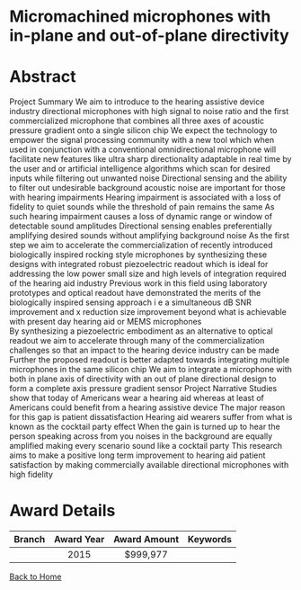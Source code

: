 
Micromachined microphones with in-plane and out-of-plane directivity
====================================================================

# Abstract


Project Summary
We aim to introduce to the hearing assistive device industry directional microphones with high
signal to noise ratio  and the first commercialized microphone that combines all three axes of
acoustic pressure gradient onto a single silicon chip  We expect the technology to empower the
signal processing community with a new tool which  when used in conjunction with a
conventional omnidirectional microphone  will facilitate new features like ultra sharp
directionality adaptable in real time by the user and or artificial intelligence algorithms which
scan for desired inputs while filtering out unwanted noise  Directional sensing and the ability
to filter out undesirable background acoustic noise are important for those with hearing
impairments  Hearing impairment is associated with a loss of fidelity to quiet sounds  while
the threshold of pain remains the same  As such  hearing impairment causes a loss of dynamic
range or  window  of detectable sound amplitudes  Directional sensing enables preferentially
amplifying desired sounds without amplifying background noise 
As the first step  we aim to accelerate the commercialization of recently introduced biologically 
inspired  rocking  style microphones by synthesizing these designs with integrated  robust
piezoelectric readout which is ideal for addressing the low power  small size  and high levels of
integration required of the hearing aid industry  Previous work in this field using laboratory
prototypes and optical readout have demonstrated the merits of the biologically inspired
sensing approach  i e  a simultaneous    dB SNR improvement and   x reduction size
improvement beyond what is achievable with present day hearing aid or MEMS microphones  
By synthesizing a piezoelectric embodiment as an alternative to optical readout  we aim to
accelerate through many of the commercialization challenges so that an impact to the hearing
device industry can be made  Further  the proposed readout is better adapted towards
integrating multiple microphones in the same silicon chip  We aim to integrate a microphone
with both in plane axis of directivity with an out of plane directional design to form a complete
  axis pressure gradient sensor Project Narrative
Studies show that today    of Americans wear a hearing aid  whereas at least     of
Americans could benefit from a hearing assistive device  The major reason for this gap is
patient dissatisfaction  Hearing aid wearers suffer from what is known as the  cocktail party 
effect  When the gain is turned up to hear the person speaking across from you  noises in the
background are equally amplified   making every scenario sound like a cocktail party  This
research aims to make a positive  long term improvement to hearing aid patient satisfaction by
making commercially available directional microphones with high fidelity  

# Award Details

|Branch|Award Year|Award Amount|Keywords|
| :---: | :---: | :---: | :---: |
||2015|$999,977||
  
  


[Back to Home](https://github.com/chrischow/dod_sbir_awards/Reports/JH/#2523)